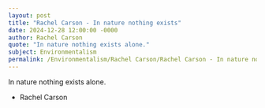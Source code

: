 ```yaml
---
layout: post
title: "Rachel Carson - In nature nothing exists"
date: 2024-12-28 12:00:00 -0000
author: Rachel Carson
quote: "In nature nothing exists alone."
subject: Environmentalism
permalink: /Environmentalism/Rachel Carson/Rachel Carson - In nature nothing exists
---
```


In nature nothing exists alone.

- Rachel Carson
